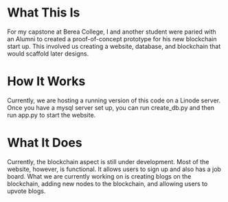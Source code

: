 # What This Is
For my capstone at Berea College, I and another student were paried with an Alumni to created a proof-of-concept prototype for his new blockchain start up. This involved us creating a website, database, and blockchain that would scaffold later designs.

# How It Works
Currently, we are hosting a running version of this code on a Linode server. Once you have a mysql server set up, you can run create_db.py and then run app.py to start the website. 

# What It Does
Currently, the blockchain aspect is still under development. Most of the website, however, is functional. It allows users to sign up and also has a job board. What we are currently working on is creating blogs on the blockchain, adding new nodes to the blockchain, and allowing users to upvote blogs. 
